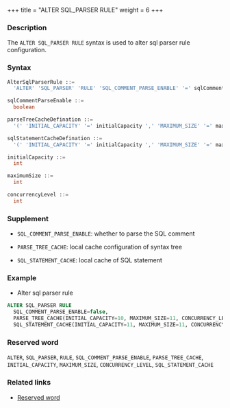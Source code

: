 +++
title = "ALTER SQL_PARSER RULE"
weight = 6
+++

### Description

The `ALTER SQL_PARSER RULE` syntax is used to alter sql parser rule configuration.

### Syntax

```sql
AlterSqlParserRule ::=
  'ALTER' 'SQL_PARSER' 'RULE' 'SQL_COMMENT_PARSE_ENABLE' '=' sqlCommentParseEnable ',' 'PARSE_TREE_CACHE' parseTreeCacheDefination ',' 'SQL_STATEMENT_CACHE' sqlStatementCacheDefination

sqlCommentParseEnable ::=
  boolean

parseTreeCacheDefination ::=
  '(' 'INITIAL_CAPACITY' '=' initialCapacity ',' 'MAXIMUM_SIZE' '=' maximumSize ',' 'CONCURRENCY_LEVEL' '=' concurrencyLevel ')'

sqlStatementCacheDefination ::=
  '(' 'INITIAL_CAPACITY' '=' initialCapacity ',' 'MAXIMUM_SIZE' '=' maximumSize ',' 'CONCURRENCY_LEVEL' '=' concurrencyLevel ')'

initialCapacity ::=
  int

maximumSize ::=
  int

concurrencyLevel ::=
  int
```

### Supplement

- `SQL_COMMENT_PARSE_ENABLE`: whether to parse the SQL comment

- `PARSE_TREE_CACHE`: local cache configuration of syntax tree

- `SQL_STATEMENT_CACHE`: local cache of SQL statement

### Example

- Alter sql parser rule

```sql
ALTER SQL_PARSER RULE 
  SQL_COMMENT_PARSE_ENABLE=false, 
  PARSE_TREE_CACHE(INITIAL_CAPACITY=10, MAXIMUM_SIZE=11, CONCURRENCY_LEVEL=1), 
  SQL_STATEMENT_CACHE(INITIAL_CAPACITY=11, MAXIMUM_SIZE=11, CONCURRENCY_LEVEL=100)；
```

### Reserved word

`ALTER`, `SQL_PARSER`, `RULE`, `SQL_COMMENT_PARSE_ENABLE`, `PARSE_TREE_CACHE`, `INITIAL_CAPACITY`, `MAXIMUM_SIZE`, `CONCURRENCY_LEVEL`, `SQL_STATEMENT_CACHE`

### Related links

- [Reserved word](/en/reference/distsql/syntax/reserved-word/)
